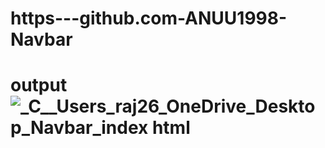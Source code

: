 # https---github.com-ANUU1998-Navbar
# output ![_C__Users_raj26_OneDrive_Desktop_Navbar_index html](https://user-images.githubusercontent.com/103713942/170727525-af61e181-9c95-4067-a299-4abdf27a5b2e.png)
